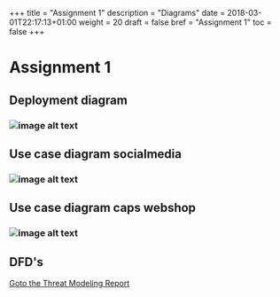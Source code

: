 +++
title = "Assignment 1"
description = "Diagrams"
date = 2018-03-01T22:17:13+01:00
weight = 20
draft = false
bref = "Assignment 1"
toc = false
+++

Assignment 1
======

## Deployment diagram
### ![image alt text](/img/DeploymentDiagram1.png)


## Use case diagram socialmedia
### ![image alt text](/img/use_case_socialmedia.png)


## Use case diagram caps webshop
### ![image alt text](/img/use_case_webshop.png)


## DFD's
[Goto the Threat Modeling Report](/reports/threat_modeling_report.html)
